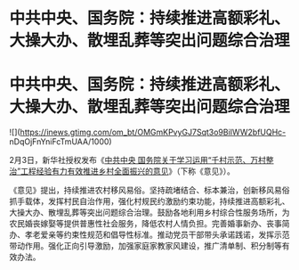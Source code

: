 # 中共中央、国务院：持续推进高额彩礼、大操大办、散埋乱葬等突出问题综合治理

# 中共中央、国务院：持续推进高额彩礼、大操大办、散埋乱葬等突出问题综合治理

![](https://inews.gtimg.com/om_bt/OMGmKPvyGJ7Sqt3o9BiIWW2bfUQHc-
nDqOjFnYniFcTmUAA/1000)

2月3日，新华社授权发布《[中共中央
国务院关于学习运用“千村示范、万村整治”工程经验有力有效推进乡村全面振兴的意见](https://news.qq.com/rain/a/20240203A05YO000)》（下称《意见》）。

《意见》提出，持续推进农村移风易俗。坚持疏堵结合、标本兼治，创新移风易俗抓手载体，发挥村民自治作用，强化村规民约激励约束功能，持续推进高额彩礼、大操大办、散埋乱葬等突出问题综合治理。鼓励各地利用乡村综合性服务场所，为农民婚丧嫁娶等提供普惠性社会服务，降低农村人情负担。完善婚事新办、丧事简办、孝老爱亲等约束性规范和倡导性标准。推动党员干部带头承诺践诺，发挥示范带动作用。强化正向引导激励，加强家庭家教家风建设，推广清单制、积分制等有效办法。

